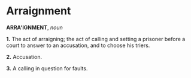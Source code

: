 # Arraignment

**ARRA'IGNMENT**, _noun_

**1.** The act of arraigning; the act of calling and setting a prisoner before a court to answer to an accusation, and to choose his triers.

**2.** Accusation.

**3.** A calling in question for faults.